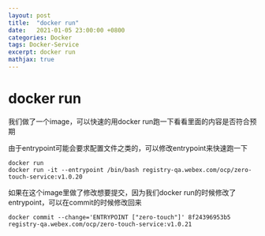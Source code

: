 ```yaml
---
layout: post
title:  "docker run"
date:   2021-01-05 23:00:00 +0800
categories: Docker
tags: Docker-Service
excerpt: docker run
mathjax: true
---
```


# docker run

我们做了一个image，可以快速的用docker run跑一下看看里面的内容是否符合预期

由于entrypoint可能会要求配置文件之类的，可以修改entrypoint来快速跑一下

```shell
docker run
docker run -it --entrypoint /bin/bash registry-qa.webex.com/ocp/zero-touch-service:v1.0.20
```

如果在这个image里做了修改想要提交，因为我们docker run的时候修改了entrypoint，可以在commit的时候修改回来

```shell
docker commit --change='ENTRYPOINT ["zero-touch"]' 8f24396953b5 registry-qa.webex.com/ocp/zero-touch-service:v1.0.21
```


